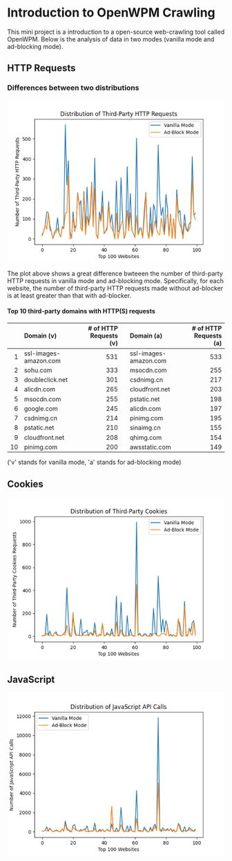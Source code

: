 # Introduction to OpenWPM Crawling

This mini project is a introduction to a open-source web-crawling tool called OpenWPM. Below is the analysis of data in two modes (vanilla mode and ad-blocking mode). 

## HTTP Requests 
### Differences between two distributions
![HTTP Requests Distribution](http.png)

The plot above shows a great difference bwteeen the number of third-party HTTP requests in vanilla mode and ad-blocking mode. Specifically, for each website, the number of third-party HTTP requests made without ad-blocker is at least greater than that with ad-blocker.

#### Top 10 third-party domains with HTTP(S) requests

|     | Domain (v)            | # of HTTP Requests (v) | | Domain  (a)           | # of HTTP Requests (a) |
| --: | :-------------------- | -----------------: | --- | :-------------------- | ----------------: |
|   1 | ssl-images-amazon.com |                531 |     | ssl-images-amazon.com |               533 |
|   2 | sohu.com              |                333 |     | msocdn.com            |               255 |
|   3 | doubleclick.net       |                301 |     |csdnimg.cn             |               217 |
|   4 | alicdn.com            |                265 |     | cloudfront.net        |               203 |
|   5 | msocdn.com            |                255 |     | pstatic.net           |               198 |
|   6 | google.com            |                245 |     | alicdn.com            |               197 |
|   7 | csdnimg.cn            |                214 |     | pinimg.com            |               195 |
|   8 | pstatic.net           |                210 |     | sinaimg.cn            |               155 |
|   9 | cloudfront.net        |                208 |     | qhimg.com             |               154 |
|  10 | pinimg.com            |                200 |     | awsstatic.com         |               149 |

('v' stands for vanilla mode, 'a' stands for ad-blocking mode)


## Cookies
![Cookies Distribution](cookies.png)

## JavaScript
![JavaScript Distribution](js.png)
